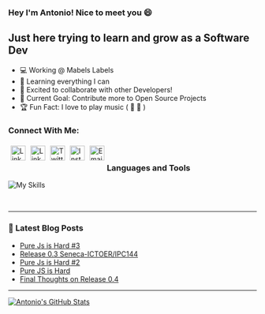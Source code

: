 ### Hey I'm Antonio! Nice to meet you 😄

## Just here trying to learn and grow as a Software Dev

- 💻 Working @ Mabels Labels
- 🌱 Learning everything I can
- 👬 Excited to collaborate with other Developers!
- 🥅 Current Goal: Contribute more to Open Source Projects
- 🏆 Fun Fact: I love to play music ( 🎹 🥁 )

### Connect With Me:

[<img align="left" alt="LinkedIn" width="30px" style="margin: 5px;" src="https://api.iconify.design/iconoir:www.svg?color=%23888888"/>][website]

[<img align="left" alt="LinkedIn" width="30px" style="margin: 5px;" src="https://cdn.iconscout.com/icon/free/png-256/linkedin-160-461814.png"/>][linkedin]

[<img align="left" alt="Twitter" width="30px" style="margin: 5px;" src="https://cdn.freebiesupply.com/logos/large/2x/twitter-3-logo-png-transparent.png"/>][twitter]

[<img align="left" alt="Instagram" width="30px" style="margin: 5px;" src="https://upload.wikimedia.org/wikipedia/commons/thumb/e/e7/Instagram_logo_2016.svg/768px-Instagram_logo_2016.svg.png"/>][instagram]

[<img align="left" alt="Email" width="30px" style="margin: 5px;" src="https://www.freepnglogos.com/uploads/logo-gmail-png/logo-gmail-png-gmail-logo-icons-2.png"/>][email]

<br />

### Languages and Tools

![My Skills](https://skillicons.dev/icons?i=vim,html,css,tailwind,js,react,svelte,mongodb,nodejs,express,cpp,rust)

<br />

---

### 📰 Latest Blog Posts

<!-- BLOG-POST-LIST:START -->
- [Pure Js is Hard #3](https://dev.to/antoniobennett/pure-js-is-hard-3-56m6)
- [Release 0.3 Seneca-ICTOER/IPC144](https://dev.to/antoniobennett/release-03-seneca-ictoeripc144-2n2l)
- [Pure Js is Hard #2](https://dev.to/antoniobennett/pure-js-is-hard-2-2hpk)
- [Pure JS is Hard](https://dev.to/antoniobennett/pure-js-is-hard-41ob)
- [Final Thoughts on Release 0.4](https://dev.to/antoniobennett/final-thoughts-on-pr-planning-pim)
<!-- BLOG-POST-LIST:END -->

---

[![Antonio's GitHub Stats](https://github-readme-stats.vercel.app/api?username=Antonio-Bennett&show_icons=true&hide_border=true&theme=tokyonight)](https://github.com/anuraghazra/github-readme-stats)

[twitter]: https://twitter.com/Th3_Antonio
[linkedin]: https://www.linkedin.com/in/antonio-bennett-22045a195/
[instagram]: https://www.instagram.com/the_a.n.t.o.n.i.o/
[email]: mailto:bennettantonio199@gmail.com
[website]: https://antoniobennett.dev
